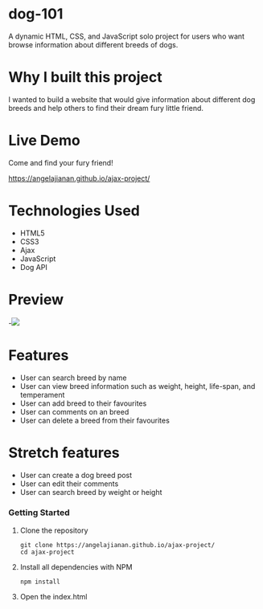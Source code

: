 # dog-101

A dynamic HTML, CSS, and JavaScript solo project for users who want browse information about different breeds of dogs.

# Why I built this project

I wanted to build a website that would give information about different dog breeds and help others to find their dream fury little friend.

# Live Demo

Come and find your fury friend!

https://angelajianan.github.io/ajax-project/

# Technologies Used

- HTML5
- CSS3
- Ajax
- JavaScript
- Dog API

# Preview 
-![](https://media.giphy.com/media/61o62oZkzDrgB5zpsq/giphy.gif)


# Features

- User can search breed by name
- User can view breed information such as weight, height, life-span, and temperament
- User can add breed to their favourites
- User can comments on an breed
- User can delete a breed from their favourites

# Stretch features

- User can create a dog breed post
- User can edit their comments
- User can search breed by weight or height

### Getting Started

1. Clone the repository
    ```shell
    git clone https://angelajianan.github.io/ajax-project/
    cd ajax-project
    ```
2. Install all dependencies with NPM
    ```shell
    npm install
    
3. Open the index.html

